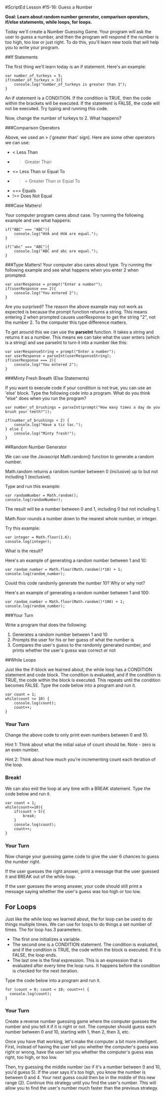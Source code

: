 #ScriptEd Lesson #15-16: Guess a Number

**Goal: Learn about random number generator, comparison operators, if/else statements, while loops, for loops.**

Today we'll create a Number Guessing Game. Your program will ask the user to guess a
number, and then the program will respond if the number is too high, too low or just right. To do
this, you'll learn new tools that will help you to write your program.

##If Statements

The first thing we'll learn today is an if statement. Here's an example:

    var number_of_turkeys = 5;
    if(number_of_turkeys > 3){
        console.log("number_of_turkeys is greater than 3");
    }


An if statement is a CONDITION. If the condition is TRUE, then the code within the brackets will be
executed. If the statement is FALSE, the code will not be executed. Try typing and running this
code.

Now, change the number of turkeys to 2. What happens?

###Comparison Operators

Above, we used an > ('greater than' sign). Here are some other operators we can use:

* < Less Than
* > Greater Than
* <= Less Than or Equal To
* >= Greater Than or Equal To
* === Equals
* !== Does Not Equal

###Case Matters!

Your computer program cares about case. Try running the following example and see what happens:

    if("ABC" === "ABC"){
        console.log("HVA and HVA are equal.");
    }

    if("abc" === "ABC"){
        console.log("ABC and abc are equal.");
    }


###Type Matters!
Your computer also cares about type. Try running the following example and see what happens when you enter 2 when prompted:

    var userResponse = prompt("Enter a number");
    if(userResponse === 2){
        console.log("You entered 2");
    }


Are you surprised?  The reason the above example may not work as expected is because the prompt function returns a string.  This means entering 2 when prompted causes userResponse to get the string "2", not the number 2.  To the computer this type difference matters.  

To get around this we can use the **parseInt** function.  It takes a string and returns it as a number.  This means we can take what the user enters (which is a string) and use parseInt to turn it into a number like this:

    var userResponseString = prompt("Enter a number");
    var userResponse = parseInt(userResponseString);
    if(userResponse === 2){
        console.log("You entered 2");
    }


###Minty Fresh Breath (Else Statements)

If you want to execute code if your condition is not true, you can use an 'else' block. Type the
following code into a program. What do you think "else" does when you run the program?

    var number_of_brushings = parseInt(prompt("How many times a day do you brush your teeth?"));

    if(number_of_brushings < 2) {
        console.log("Have a tic tac.");
    } else {
        console.log("Minty fresh!");
    }


##Random Number Generator

We can use the Javascript Math.random() function to generate a random number.

Math.random returns a random number between 0 (inclusive) up to but not including 1 (exclusive).

Type and run this example:

    var randomNumber = Math.random();
    console.log(randomNumber);


The result will be a number between 0 and 1, including 0 but not including 1.

Math.floor rounds a number down to the nearest whole number, or integer.

Try this example:

    var integer = Math.floor(1.6);
    console.log(integer);


What is the result?

Here's an example of generating a random number between 1 and 10:

    var random_number = Math.floor(Math.random()*10) + 1;
    console.log(random_number);


Could this code randomly generate the number 10? Why or why not?

Here's an example of generating a random number between 1 and 100:

    var random_number = Math.floor(Math.random()*100) + 1;
    console.log(random_number);


###Your Turn

Write a program that does the following:

1. Generates a random number between 1 and 10
2. Prompts the user for his or her guess of what the number is
3. Compares the user's guess to the randomly generated number, and prints whether the user's guess was correct or not

##While Loops

Just like the if-block we learned about, the while loop has a CONDITION statement and code block. The condition is evaluated, and if the condition is TRUE, the code within the block is executed. This repeats until the condition becomes FALSE. Type the code below into a program and run it.

    var count = 1;
    while(count <= 10) {
        console.log(count);
        count++;
    }


### Your Turn

Change the above code to only print even numbers between 0 and 10.

Hint 1: Think about what the initial value of count should be. Note - zero is an even number.

Hint 2: Think about how much you're incrementing count each iteration of the loop.

### Break!
We can also exit the loop at any time with a BREAK statement. Type the code below and run it.

    var count = 1;
    while(count<=10){
        if(count > 5){
            break;
        }
        console.log(count);
        count++;
    }


### Your Turn

Now change your guessing game code to give the user 6 chances to guess the number right.

If the user guesses the right answer, print a message that the user guessed it and BREAK out of the
while loop.

If the user guesses the wrong answer, your code should still print a message saying whether the
user's guess was too high or too low.

## For Loops

Just like the while loop we learned about, the for loop can be used to do things multiple times. We can use for loops to do things a set number of times. The for loop has 3 parameters.
* The first one initializes a variable.
* The second one is a CONDITION statement. The condition is evaluated, and if the condition is TRUE, the code within the block is executed. If it is FALSE, the loop ends.
* The last one is the final expression. This is an expression that is evaluated after every time the loop runs. It happens before the condition is checked for the next iteration.

Type the code below into a program and run it.

    for (count = 0; count < 10; count++) {
      console.log(count);
    }


### Your Turn

Create a reverse number guessing game where the computer guesses the number and you tell it if it is right or not. The computer should guess each number between 0 and 10, starting with 1, then 2, then 3, etc.

Once you have that working, let's make the computer a bit more intelligent.  First, instead of having the user tell you whether the computer's guess was right or wrong, have the user tell you whether the computer's guess was right, too high, or too low.  

Then, try guessing the middle number (so if it's a number between 0 and 10, you'd guess 5).  If the user says it's too high, you know the number is between 0 and 4.  Your next guess could then be in the middle of this new range (2).  Continue this strategy until you find the user's number.  This will allow you to find the user's number much faster than the previous strategy.

